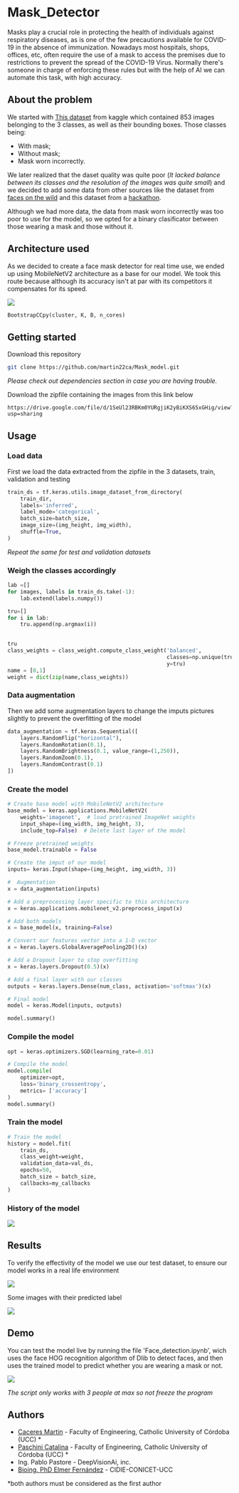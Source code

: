 # Mask_Detector

Masks play a crucial role in protecting the health of individuals against respiratory diseases, as is one of the few precautions available for COVID-19 in the absence of immunization. Nowadays most hospitals, shops, offices, etc, often require the use of a mask to access the premises due to restrictions  to prevent the spread of the COVID-19 Virus. Normally there's someone in charge of enforcing these rules but with the help of AI we can automate this task, with high accuracy. 

## About the problem

We started with [This dataset](https://www.kaggle.com/datasets/andrewmvd/face-mask-detection) from kaggle which contained 853 images belonging to the 3 classes, as well as their bounding boxes. Those classes being:

- With mask;
- Without mask;
- Mask worn incorrectly.

We later realized that the daset quality was quite poor (*It lacked balance between its classes and the resolution of the images was quite small*) 
and we decided to add some data from other sources like the dataset from [faces on the wild](http://vis-www.cs.umass.edu/lfw/) and this dataset from a [hackathon](https://github.com/hydramst/hackathon_2021).  

Although we had more data, the data from mask worn incorrectly was too poor to use for the model, so we opted for a binary clasificator between those wearing a mask and those without it.

## Architecture used

As we decided to create a face mask detector for real time use, we ended up using MobileNetV2 architecture as a base for our model. We took this route because although its accuracy isn't at par with its competitors it compensates for its speed.

![](images/The-proposed-MobileNetV2-network-architecture.png)

```python
BootstrapCCpy(cluster, K, B, n_cores)
```

## Getting started

Download this repository
```bash
git clone https://github.com/martin22ca/Mask_model.git
```
_Please check out dependencies section in case you are having trouble._

Download the zipfile containing the images from this link below

```dasda
https://drive.google.com/file/d/1SeUl23RBKm0YURgjiK2yBiKXS65xGHig/view?usp=sharing
```

## Usage
### Load data
First we load the data extracted from the zipfile in the 3 datasets, train, validation and testing
```python
train_ds = tf.keras.utils.image_dataset_from_directory(
    train_dir,
    labels='inferred',
    label_mode='categorical',
    batch_size=batch_size,
    image_size=(img_height, img_width),
    shuffle=True,
)
```
_Repeat the same for test and validation datasets_
### Weigh the classes accordingly

```python
lab =[]
for images, labels in train_ds.take(-1):  
    lab.extend(labels.numpy())

tru=[]
for i in lab:
    tru.append(np.argmax(i))
    

tru
class_weights = class_weight.compute_class_weight('balanced',
                                                  classes=np.unique(tru),
                                                  y=tru)
name = [0,1]
weight = dict(zip(name,class_weights))
```
### Data augmentation
Then we add some augmentation layers to change the imputs pictures slightly to prevent the overfitting of the model 
```python
data_augmentation = tf.keras.Sequential([
    layers.RandomFlip("horizontal"),
    layers.RandomRotation(0.1),
    layers.RandomBrightness(0.1, value_range=(1,250)),
    layers.RandomZoom(0.1),
    layers.RandomContrast(0.1)
])
```
### Create the model
```python
# Create base model with MobileNetV2 architecture
base_model = keras.applications.MobileNetV2(
    weights='imagenet',  # load pretrained ImageNet weights
    input_shape=(img_width, img_height, 3),
    include_top=False)  # Delete last layer of the model 

# Freeze pretrained weights
base_model.trainable = False

# Create the imput of our model
inputs= keras.Input(shape=(img_height, img_width, 3))

#  Augmentation
x = data_augmentation(inputs)

# Add a preprocessing layer specific to this architecture
x = keras.applications.mobilenet_v2.preprocess_input(x)

# Add both models
x = base_model(x, training=False)

# Convert our features vector into a 1-D vector
x = keras.layers.GlobalAveragePooling2D()(x)

# Add a Dropout layer to stop overfitting
x = keras.layers.Dropout(0.5)(x)

# Add a final layer with our classes
outputs = keras.layers.Dense(num_class, activation='softmax')(x)

# Final model
model = keras.Model(inputs, outputs)

model.summary()
```
### Compile the model
```python
opt = keras.optimizers.SGD(learning_rate=0.01)

# Compile the model
model.compile(
    optimizer=opt,
    loss='binary_crossentropy',
    metrics= ['accuracy']
)
model.summary()
```

### Train the model
```python
# Train the model
history = model.fit(
    train_ds,
    class_weight=weight,
    validation_data=val_ds,
    epochs=50,
    batch_size = batch_size,
    callbacks=my_callbacks
)
```
### History of the model 

![](images/Copia%20de%20mobile_net_buena.png)
## Results
To verify the effectivity of the model we use our test dataset, to ensure our model works in a real life environment

![](images/mobile_net_buenos.png)

Some images with their predicted label 

![](images/Screenshot_20220618_093649.png)
## Demo 
You can test the model live by running the file 'Face_detection.ipynb', wich uses the face HOG recognition algorithm of Dlib to detect faces, and then uses the trained model to predict whether you are wearing a mask or not.

 ![](images/Screenshot_20220621_042759.png)
 
_The script only works with 3 people at max so not freeze the program_

## Authors

* [Caceres Martin](https://github.com/martin22ca) - Faculty of Engineering, Catholic University of Córdoba (UCC) *
* [Paschini Catalina](https://github.com/cata99) - Faculty of Engineering, Catholic University of Córdoba (UCC) *
* Ing. Pablo Pastore - DeepVisionAi, inc.
* [Bioing. PhD Elmer Fernández](https://github.com/elmerfer) - CIDIE-CONICET-UCC

*both authors must be considered as the first author
